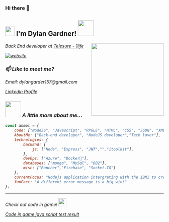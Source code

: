 ### Hi there 👋

<h2><img src="https://emojis.slackmojis.com/emojis/images/1531849430/4246/blob-sunglasses.gif?1531849430" width="30"/> I'm Dylan Gardner!  <img src="https://media.giphy.com/media/12oufCB0MyZ1Go/giphy.gif" width="50"></h2>
<img align='right' src="https://media.giphy.com/media/M9gbBd9nbDrOTu1Mqx/giphy.gif" width="230">
<p><em>Back End developer at <a href="https://www.1life.co.za/">Telesure - 1life </a></p>
  
 [![website](https://img.shields.io/badge/Website-46a2f1.svg?&style=flat-square&logo=Google-Chrome&logoColor=white&link=https://profolio-dylan.firebaseapp.com/)](https://profolio-dylan.firebaseapp.com/)
  
 ### 📫 Like to meet me?
 
<p>Email: dylangarder157@gmail.com </p>
<p><a href="https://www.linkedin.com/in/dylan-gardner-developer/">Linkedln Profile</a></p>

### <img src="https://images.unsplash.com/photo-1599508704512-2f19efd1e35f?ixlib=rb1.2.1&ixid=MnwxMjA3fDB8MHxwaG90by1wYWdlfHx8fGVufDB8fHx8&auto=format&fit=crop&w=735&q=80" width="50"> A little more about me...  
```javascript
const anmol = {
    code: ["NodeJS", "Javascript", "RPGLE", "HTML", "CSS", "JSON", "XML"],
    AboutMe: ["Back-end developer", "NodeJS developer","Tech lover"],
    technologies: {
        backEnd: {
            js: ["Node", "Express", "JWT","","itoolkit"],
        },
        devOps: ["Azure", "Docker🐳"],
        databases: ["mongo", "MySql", "DB2"],
        misc: ["Rancher","Firebase", "Socket.IO"]
    },
    currentFocus: "Nodejs application intergrating with the IBMI to create API's",
    funFact: "A different error message is a big win!"
};
```
---
<p>Check out code in game!  <img src="https://pbs.twimg.com/profile_images/502136610922586112/4oetBz_5_400x400.png" width="25"/></p>

<a href="https://www.codingame.com/certification/rBY-g4YOmvGSyprJj6kyMQ"> Code in game java script test result</a>

